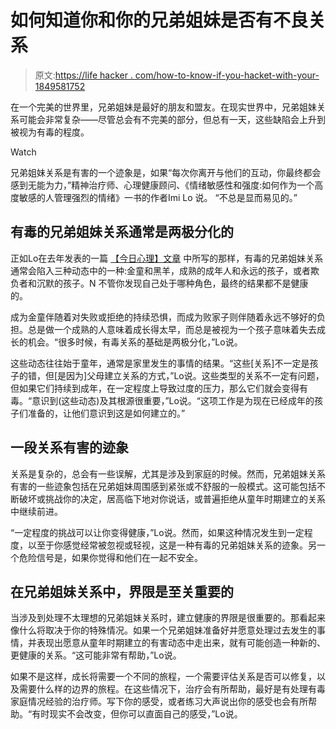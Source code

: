 # 如何知道你和你的兄弟姐妹是否有不良关系

> 原文:[https://life hacker . com/how-to-know-if-you-hacket-with-your-1849581752](https://lifehacker.com/how-to-know-if-you-have-a-toxic-relationship-with-your-1849581752)

在一个完美的世界里，兄弟姐妹是最好的朋友和盟友。在现实世界中，兄弟姐妹关系可能会非常复杂——尽管总会有不完美的部分，但总有一天，这些缺陷会上升到被视为有毒的程度。

Watch

兄弟姐妹关系是有害的一个迹象是，如果“每次你离开与他们的互动，你最终都会感到无能为力，”精神治疗师、心理健康顾问、《情绪敏感性和强度:如何作为一个高度敏感的人管理强烈的情绪》一书的作者Imi Lo 说。 “不总是显而易见的。”

## **有毒的兄弟姐妹关系通常是两极分化的**

正如Lo在去年发表的一篇 [【今日心理】文章](https://www.psychologytoday.com/us/blog/living-emotional-intensity/202111/3-toxic-sibling-relationship-dynamics) 中所写的那样，有毒的兄弟姐妹关系通常会陷入三种动态中的一种:金童和黑羊，成熟的成年人和永远的孩子，或者欺负者和沉默的孩子。N 不管你发现自己处于哪种角色，最终的结果都不是健康的。

成为金童伴随着对失败或拒绝的持续恐惧，而成为败家子则伴随着永远不够好的负担。总是做一个成熟的人意味着成长得太早，而总是被视为一个孩子意味着失去成长的机会。“很多时候，有毒关系的基础是两极分化，”Lo说。

这些动态往往始于童年，通常是家里发生的事情的结果。“这些[关系]不一定是孩子的错，但[是因为]父母建立关系的方式，”Lo说。这些类型的关系不一定有问题，但如果它们持续到成年，在一定程度上导致过度的压力，那么它们就会变得有毒。“意识到(这些动态)及其根源很重要，”Lo说。“这项工作是为现在已经成年的孩子们准备的，让他们意识到这是如何建立的。”

## **一段关系有害的迹象**

关系是复杂的，总会有一些误解，尤其是涉及到家庭的时候。然而，兄弟姐妹关系有害的一些迹象包括在兄弟姐妹周围感到紧张或不舒服的一般模式。这可能包括不断破坏或挑战你的决定，居高临下地对你说话，或普遍拒绝从童年时期建立的关系中继续前进。

“一定程度的挑战可以让你变得健康，”Lo说。然而，如果这种情况发生到一定程度，以至于你感觉经常被忽视或轻视，这是一种有毒的兄弟姐妹关系的迹象。另一个危险信号是，如果你觉得和他们在一起不安全。

## 在兄弟姐妹关系中，界限是至关重要的

当涉及到处理不太理想的兄弟姐妹关系时，建立健康的界限是很重要的。那看起来像什么将取决于你的特殊情况。如果一个兄弟姐妹准备好并愿意处理过去发生的事情，并表现出愿意从童年时期建立的有害动态中走出来，就有可能创造一种新的、更健康的关系。“这可能非常有帮助，”Lo说。

如果不是这样，成长将需要一个不同的旅程，一个需要评估关系是否可以修复，以及需要什么样的边界的旅程。在这些情况下，治疗会有所帮助，最好是有处理有毒家庭情况经验的治疗师。写下你的感受，或者练习大声说出你的感受也会有所帮助。“有时现实不会改变，但你可以直面自己的感受，”Lo说。